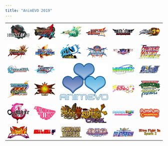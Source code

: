 ```yaml
---
title: "AnimEVO 2019"
---
```

<table><tbody><tr><td style="text-align: left;"><a href="/results/animevo-2019/2019-ggml/"><img src="/uploads/Guilty_Gear-1_logo.png" alt="Guilty Gear: The Missing Link"></a></td><td style="text-align: left;"><a href="/results/animevo-2019/2019-ggacplusr/"><img src="/uploads/game_ggplusr.png" alt="Guilty Gear AC+R"></a></td><td style="text-align: left;"><a href="/results/animevo-2019/2019-xrd/"><img src="/uploads/xrd_logo_420.png" alt="Guilty Gear Xrd REV 2"></a></td><td style="text-align: left;"><a href="/results/animevo-2019/2019-ss2/"><img src="/uploads/logo_ss2.png" alt="Samurai Shodown II"></a></td><td style="text-align: left;"><a href="/results/animevo-2019/2019-garou/"><img src="/uploads/logo_garou.png" alt="Garou: Mark of the Wolves"></a></td><td style="text-align: left;"><a href="/results/animevo-2019/2019-kofxiv/"><img src="/uploads/logo_kof14.png" alt="The King of Fighters XIV"></a></td></tr><tr><td style="text-align: left;"><a href="/results/animevo-2019/2019-maab/"><img src="/uploads/logo_maab_en_420.png" alt="Million Arthur Arcana Blood"></a></td><td style="text-align: left;"><a href="/results/animevo-2019/2019-npb/"><img src="/uploads/game_npb.png" alt="Nitroplus Blasterz: Heroines Infinite Duel"></a></td><td style="text-align: left;"><a href="/results/animevo-2019/2019-p4au/"><img src="/uploads/game_P4AU_big.png" alt="Persona 4 Arena"></a></td><td style="text-align: left;"><a href="/results/animevo-2019/2019-bbcf/"><img src="/uploads/logo_bbcf.png" alt="Blazblue Central Fiction"></a></td><td style="text-align: left;"><a href="/results/animevo-2019/2019-mbaacc/"><img src="/uploads/game_melty.png" alt="Melty Blood"></a></td><td style="text-align: left;"><a href="/results/animevo-2019/2019-fhd/"><img src="/uploads/logo_fhd.png" alt="Fighter's History Dynamite"></a></td></tr><tr><td style="text-align: left;"><a href="/results/animevo-2019/2019-aquapazza/"><img src="/uploads/game_aquapazza.png" alt="Aquapazza: Aquaplus Dream Match"></a></td><td style="text-align: left;"><a href="/results/animevo-2019/2019-dfci/"><img src="/uploads/game_dfci.png" alt="DFCi"></a></td><td style="text-align: center;" colspan="2" rowspan="2"><img src="/uploads/AnimEVO_no_waifu.png" alt="AnimEVO"></td><td style="text-align: left;"><a href="/results/animevo-2019/2019-windjammers/"><img src="/uploads/logo_wj.png" alt="Windjammers"></a></td><td style="text-align: left;"><a href="/results/animevo-2019/2019-hnk/"><img src="/uploads/logo-hnk.png" alt="Hokuto no Ken"></a></td></tr><tr><td style="text-align: left;"><a href="/results/animevo-2019/2019-tvc/"><img src="/uploads/logo_tvc.png" alt="Tatsunoko vs. Capcom: Ultimate All-Stars"></a></td><td style="text-align: left;"><a href="/results/animevo-2019/2019-vsav/"><img src="/uploads/vsav_v3.png" alt="Vampire Savior"></a></td><td style="text-align: left;"><a href="/results/animevo-2019/2019-sms/"><img src="/uploads/logo_sms.png" alt="Sailor Moon S"></a></td><td style="text-align: left;"><a href="/results/animevo-2019/2019-tmnttf/"><img src="/uploads/logo_tmnttf.png" alt="TMNT Tournament Fighters"></a></td></tr><tr><td style="text-align: left;"><a href="/results/animevo-2019/2019-catherine/"><img src="/uploads/game_catherine.png" alt="Catherine (Original)"></a></td><td style="text-align: center;"><a href="/results/animevo-2019/2019-catherine-fb/"><img src="/uploads/logo_catherinefb.png" alt="Catherine: Full Body"></a></td><td style="text-align: center;" colspan="2"><a href="/results/animevo-2019/2019-umineko/"><img src="/uploads/umineko_logo.png" alt="Umineko: Golden Fantasia" width="150px"></a></td><td style="text-align: center;"><a href="/results/animevo-2019/2019-ppt/"><img src="/uploads/game_puyotet.png" alt="Puyo Puyo Tetris"></a></td><td style="text-align: center;"><a href="/results/animevo-2019/2019-ppc/"><img src="/uploads/logo_ppc_420.png" alt="Puyo Puyo Champions"></a></td></tr><tr><td style="text-align: left;"><a href="/results/animevo-2019/2019-pj/"><img src="/uploads/logo_project_justice_420.png" alt="Project Justice"></a></td><td style="text-align: center;"><a href="/results/animevo-2019/2019-klk/"><img src="/uploads/logo_klk.png" alt="Kill la Kill The Game IF"></a></td><td style="text-align: center;"><a href="/results/animevo-2019/2019-gundam/"><img src="/uploads/game_gundam_vs_us.png" alt="Gundam VS (PS4)"></a></td><td style="text-align: center;"><a href="/results/animevo-2019/2019-koihime/"><img src="/uploads/koihime-enbu-rrr-420.png" alt="Koihime Enbu RyoRaiRai"></a></td><td style="text-align: center;"><a href="/results/animevo-2019/2019-ah3lmss/"><img src="/uploads/logo_ah3lmss.png" alt="Arcana Heart 3 Love Max Six StarS!!!!!!"></a></td><td style="text-align: left;"><a href="/results/animevo-2019/2019-kyanta/"><img src="/uploads/logo_ufd_kyanta.png" alt="Ultra Fight Da ! Kyanta 2"></a></td></tr></tbody></table>
